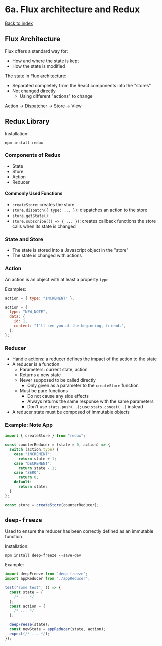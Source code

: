 # 6a. Flux architecture and Redux

[Back to index](../README.md)

## Flux Architecture

Flux offers a standard way for:

- How and where the state is kept
- How the state is modified

The state in Flux architecture:

- Separated completely from the React components into the "stores"
- Not changed directly
  - Using different "actions" to change

Action -> Dispatcher -> Store -> View

## Redux Library

Installation:

```shell
npm install redux
```

### Components of Redux

- State
- Store
- Action
- Reducer

#### Commonly Used Functions

- `createStore`: creates the store
- `store.dispatch({ type: ... })`: dispatches an action to the store
- `store.getState()`
- `store.subscribe(() => { ... })`: creates callback functions the store calls when its state is changed

### State and Store

- The state is stored into a Javascript object in the "store"
- The state is changed with actions

### Action

An action is an object with at least a property `type`

Examples:

```js
action = { type: "INCREMENT" };

action = {
  type: "NEW_NOTE",
  data: {
    id: 1,
    content: "I'll see you at the beginning, friend.",
  },
};
```

### Reducer

- Handle actions: a reducer defines the impact of the action to the state
- A reducer is a function
  - Parameters: current state, action
  - Returns a new state
  - Never supposed to be called directly
    - Only given as a parameter to the `createStore` function
  - Must be pure functions
    - Do not cause any side effects
    - Always returns the same response with the same parameters
    - Don't use `stats.push(..)`; use `stats.concat(..)` instead
- A reducer state must be composed of immutable objects

### Example: Note App

```js
import { createStore } from "redux";

const counterReducer = (state = 0, action) => {
  switch (action.type) {
    case "INCREMENT":
      return state + 1;
    case "DECREMENT":
      return state - 1;
    case "ZERO":
      return 0;
    default:
      return state;
  }
};

const store = createStore(counterReducer);
```

## `deep-freeze`

Used to ensure the reducer has been correctly defined as an immutable function

Installation:

```shell
npm install deep-freeze --save-dev
```

Example:

```js
import deepFreeze from "deep-freeze";
import appReducer from "./appReducer";

test("some test", () => {
  const state = {
    /* ... */
  };
  const action = {
    /* ... */
  };

  deepFreeze(state);
  const newState = appReducer(state, action);
  expect(/* ... */);
});
```
